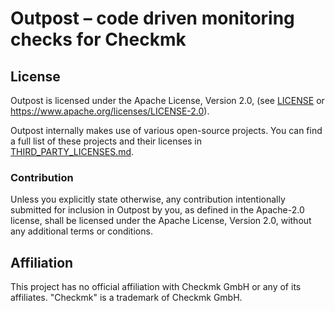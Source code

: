 # Outpost &ndash; code driven monitoring checks for Checkmk

## License

Outpost is licensed under the Apache License, Version 2.0, (see [LICENSE](LICENSE) or <https://www.apache.org/licenses/LICENSE-2.0>).

Outpost internally makes use of various open-source projects.
You can find a full list of these projects and their licenses in [THIRD_PARTY_LICENSES.md](THIRD_PARTY_LICENSES.md).

### Contribution

Unless you explicitly state otherwise, any contribution intentionally submitted for inclusion in Outpost by you, as defined in the Apache-2.0 license, shall be licensed under the Apache License, Version 2.0, without any additional terms or conditions.

## Affiliation

This project has no official affiliation with Checkmk GmbH or any of its affiliates.
"Checkmk" is a trademark of Checkmk GmbH.
